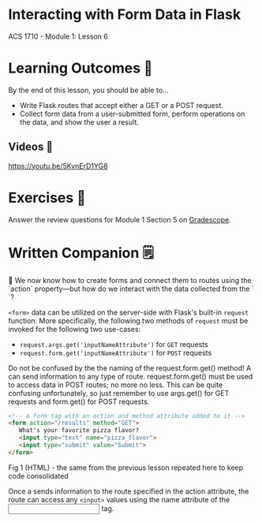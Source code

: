 # Interacting with Form Data in Flask

ACS 1710 - Module 1: Lesson 6

# Learning Outcomes 💫

By the end of this lesson, you should be able to...

- Write Flask routes that accept either a GET or a POST request.
- Collect form data from a user-submitted form, perform operations on the data, and show the user a result.

## Videos 🎥

https://youtu.be/5KvnErD1YG8

# Exercises 💪

Answer the review questions for Module 1 Section 5 on [Gradescope](http://gradescope.com).

# Written Companion 🗒

<aside>
🤔 We now know how to create forms and connect them to routes using the `action` property—but how do we interact with the data collected from the `<form>`?

</aside>

`<form>` data can be utilized on the server-side with Flask's built-in `request` function. More specifically, the following two methods of `request` must be invoked for the following two use-cases:

- `request.args.get('inputNameAttribute')` for `GET` requests
- `request.form.get('inputNameAttribute')` for `POST` requests

Do not be confused by the the naming of the request.form.get() method! A <form> can send information to any type of route. request.form.get() must be used to access <form> data in POST routes; no more no less. This can be quite confusing unfortunately, so just remember to use args.get() for GET requests and form.get() for POST requests.

```html
<!-- a form tag with an action and method attribute added to it -->
<form action="/results" method="GET">
   What's your favorite pizza flavor?
   <input type="text" name="pizza_flavor">
   <input type="submit" value="Submit">
</form>
```

Fig 1 (HTML) - the same <form> from the previous lesson repeated here to keep code consolidated

Once a <form> sends information to the route specified in the action attribute, the route can access any `<input>` values using the name attribute of the <input> tag.
